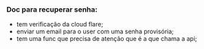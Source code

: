 ### Doc para recuperar senha:
- tem verificação da cloud flare;
- enviar um email para o user com uma senha provisória;
- tem uma func que precisa de atenção que é a que chama a api;